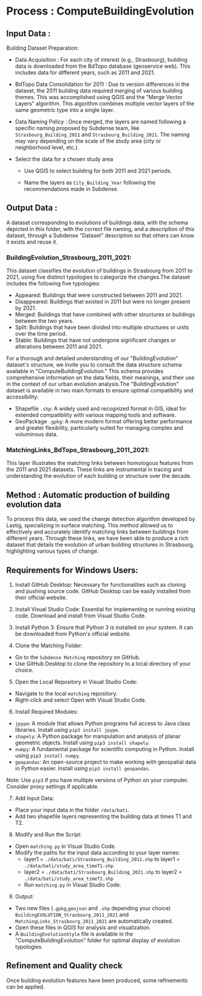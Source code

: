 # Process : ComputeBuildingEvolution 

## Input Data :
Building Dataset Preparation:

* Data Acquisition : For each city of interest (e.g., Strasbourg), building data is downloaded from the BdTopo database (geoservice web). This includes data for different years, such as 2011 and 2021.

* BdTopo Data Consolidation for 2011 : Due to version differences in the dataset, the 2011 building data required merging of various building themes. This was accomplished using QGIS and the "Merge Vector Layers" algorithm. This algorithm combines multiple vector layers of the same geometric type into a single layer.

* Data Naming Policy : Once merged, the layers are named following a specific naming proposed by Subdense team, like `Strasbourg_Building_2011` and `Strasbourg_Building_2021`. The naming may vary depending on the scale of the study area (city or neighborhood level, etc.).

* Select the data for a chosen study area 

    - Use QGIS to select building for both 2011 and 2021 periods.  

    - Name the layers as `City_Building_Year` following the recommendations made in Subdense.  


## Output Data :
A dataset corresponding to evolutions of buildings data, with the schema depicted in this folder, with the correct file naming, and a description of this dataset, through a Subdense “Dataset” description so that others can know it exists and reuse it.

### BuildingEvolution_Strasbourg_2011_2021:

This dataset classifies the evolution of buildings in Strasbourg from 2011 to 2021, using five distinct typologies to categorize the changes.The dataset includes the following five typologies:
- Appeared: Buildings that were constructed between 2011 and 2021.
- Disappeared: Buildings that existed in 2011 but were no longer present by 2021.
- Merged: Buildings that have combined with other structures or buildings between the two years.
- Split: Buildings that have been divided into multiple structures or units over the time period.
- Stable: Buildings that have not undergone significant changes or alterations between 2011 and 2021.

For a thorough and detailed understanding of our "BuildingEvolution" dataset's structure, we invite you to consult the data structure schema available in "ComputeBuildingEvolution." This schema provides comprehensive information on the data fields, their meanings, and their use in the context of our urban evolution analysis.The "BuildingEvolution" dataset is available in two main formats to ensure optimal compatibility and accessibility:

- Shapefile `.shp`: A widely used and recognized format in GIS, ideal for extended compatibility with various mapping tools and software.
- GeoPackage `.gpkg`: A more modern format offering better performance and greater flexibility, particularly suited for managing complex and voluminous data. 

### MatchingLinks_BdTopo_Strasbourg_2011_2021:

This layer illustrates the matching links between homologous features from the 2011 and 2021 datasets. These links are instrumental in tracing and understanding the evolution of each building or structure over the decade.


## Method : Automatic production of building evolution data
To process this data, we used the change detection algorithm developed by Lastig, specializing in surface matching. This method allowed us to effectively and accurately identify matching links between buildings from different years. Through these links, we have been able to produce a rich dataset that details the evolution of urban building structures in Strasbourg, highlighting various types of change.

## Requirements for Windows Users:

1. Install GitHub Desktop: Necessary for functionalities such as cloning and pushing source code. GitHub Desktop can be easily installed from their official website.

2. Install Visual Studio Code: Essential for implementing or running existing code. Download and install from Visual Studio Code.

3. Install Python 3: Ensure that Python 3 is installed on your system. It can be downloaded from Python's official website.

4. Clone the Matching Folder:

- Go to the `Subdense Matching` repository on GitHub.
- Use GitHub Desktop to clone the repository to a local directory of your choice.

5. Open the Local Repository in Visual Studio Code:

- Navigate to the local `matching` repository.
- Right-click and select Open with Visual Studio Code.

6. Install Required Modules:

- `jpype`: A module that allows Python programs full access to Java class libraries. Install using `pip3 install jpype`.
- `shapely`: A Python package for manipulation and analysis of planar geometric objects. Install using `pip3 install shapely`.
- `numpy`: A fundamental package for scientific computing in Python. Install using `pip3 install numpy`.
- `geopandas`: An open-source project to make working with geospatial data in Python easier. Install using `pip3 install geopandas`.

 Note: Use `pip3` if you have multiple versions of Python on your computer. Consider proxy settings if applicable.

7. Add Input Data:

- Place your input data in the folder `/data/bati`.
- Add two shapefile layers representing the building data at times T1 and T2.

8. Modify and Run the Script:

- Open `matching.py` in Visual Studio Code.
- Modify the paths for the input data according to your layer names:
  - layer1 = `./data/bati/Strasbourg_Building_2011.shp` to layer1 = `./data/bati/study_area_timeT1.shp`
  - layer2 = `./data/bati/Strasbourg_Building_2021.shp` to layer2 = `./data/bati/study_area_timeT2.shp`
  - Run `matching.py` in Visual Studio Code.

9. Output:

- Two new files (`.gpkg`,`geojson` and `.shp` depending your choice) `BuildingEVOLUTION_Strasbourg_2011_2021` and `MatchingLinks_Strasbourg_2011_2021` are automatically created.
- Open these files in QGIS for analysis and visualization.
- A `BuildingEvolutionStyle` file is available in the "ComputeBuildingEvolution" folder for optimal display of evolution typologies.


## Refinement and Quality check 
Once building evolution features have been produced, some refinements can be applied.  
